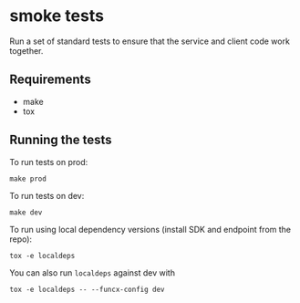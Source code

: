 # smoke tests

Run a set of standard tests to ensure that the service and client code work
together.

## Requirements

- make
- tox

## Running the tests

To run tests on prod:

    make prod

To run tests on dev:

    make dev

To run using local dependency versions (install SDK and endpoint from the
repo):

    tox -e localdeps

You can also run `localdeps` against dev with

    tox -e localdeps -- --funcx-config dev
